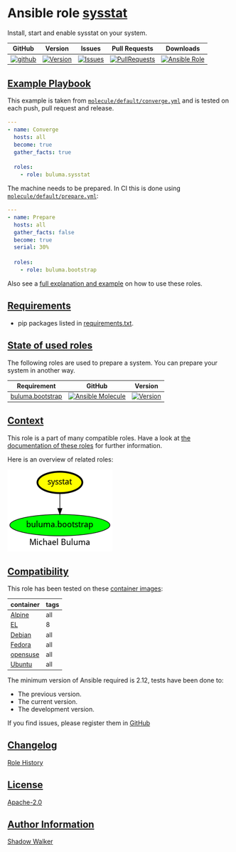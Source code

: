 # Ansible role [sysstat](https://galaxy.ansible.com/ui/standalone/roles/buluma/sysstat/documentation)

Install, start and enable sysstat on your system.

|GitHub|Version|Issues|Pull Requests|Downloads|
|------|-------|------|-------------|---------|
|[![github](https://github.com/buluma/ansible-role-sysstat/actions/workflows/molecule.yml/badge.svg)](https://github.com/buluma/ansible-role-sysstat/actions/workflows/molecule.yml)|[![Version](https://img.shields.io/github/release/buluma/ansible-role-sysstat.svg)](https://github.com/buluma/ansible-role-sysstat/releases/)|[![Issues](https://img.shields.io/github/issues/buluma/ansible-role-sysstat.svg)](https://github.com/buluma/ansible-role-sysstat/issues/)|[![PullRequests](https://img.shields.io/github/issues-pr-closed-raw/buluma/ansible-role-sysstat.svg)](https://github.com/buluma/ansible-role-sysstat/pulls/)|[![Ansible Role](https://img.shields.io/ansible/role/d/buluma/sysstat)](https://galaxy.ansible.com/ui/standalone/roles/buluma/sysstat/documentation)|

## [Example Playbook](#example-playbook)

This example is taken from [`molecule/default/converge.yml`](https://github.com/buluma/ansible-role-sysstat/blob/master/molecule/default/converge.yml) and is tested on each push, pull request and release.

```yaml
---
- name: Converge
  hosts: all
  become: true
  gather_facts: true

  roles:
    - role: buluma.sysstat
```

The machine needs to be prepared. In CI this is done using [`molecule/default/prepare.yml`](https://github.com/buluma/ansible-role-sysstat/blob/master/molecule/default/prepare.yml):

```yaml
---
- name: Prepare
  hosts: all
  gather_facts: false
  become: true
  serial: 30%

  roles:
    - role: buluma.bootstrap
```

Also see a [full explanation and example](https://buluma.github.io/how-to-use-these-roles.html) on how to use these roles.


## [Requirements](#requirements)

- pip packages listed in [requirements.txt](https://github.com/buluma/ansible-role-sysstat/blob/master/requirements.txt).

## [State of used roles](#state-of-used-roles)

The following roles are used to prepare a system. You can prepare your system in another way.

| Requirement | GitHub | Version |
|-------------|--------|--------|
|[buluma.bootstrap](https://galaxy.ansible.com/buluma/bootstrap)|[![Ansible Molecule](https://github.com/buluma/ansible-role-bootstrap/actions/workflows/molecule.yml/badge.svg)](https://github.com/buluma/ansible-role-bootstrap/actions/workflows/molecule.yml)|[![Version](https://img.shields.io/github/release/buluma/ansible-role-bootstrap.svg)](https://github.com/shadowwalker/ansible-role-bootstrap)|

## [Context](#context)

This role is a part of many compatible roles. Have a look at [the documentation of these roles](https://buluma.github.io/) for further information.

Here is an overview of related roles:

![dependencies](https://raw.githubusercontent.com/buluma/ansible-role-sysstat/png/requirements.png "Dependencies")

## [Compatibility](#compatibility)

This role has been tested on these [container images](https://hub.docker.com/u/buluma):

|container|tags|
|---------|----|
|[Alpine](https://hub.docker.com/r/buluma/alpine)|all|
|[EL](https://hub.docker.com/r/buluma/enterpriselinux)|8|
|[Debian](https://hub.docker.com/r/buluma/debian)|all|
|[Fedora](https://hub.docker.com/r/buluma/fedora)|all|
|[opensuse](https://hub.docker.com/r/buluma/opensuse)|all|
|[Ubuntu](https://hub.docker.com/r/buluma/ubuntu)|all|

The minimum version of Ansible required is 2.12, tests have been done to:

- The previous version.
- The current version.
- The development version.

If you find issues, please register them in [GitHub](https://github.com/buluma/ansible-role-sysstat/issues)

## [Changelog](#changelog)

[Role History](https://github.com/buluma/ansible-role-sysstat/blob/master/CHANGELOG.md)

## [License](#license)

[Apache-2.0](https://github.com/buluma/ansible-role-sysstat/blob/master/LICENSE)

## [Author Information](#author-information)

[Shadow Walker](https://buluma.github.io/)
